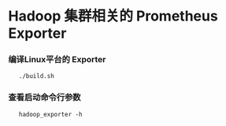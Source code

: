 # Hadoop 集群相关的 Prometheus Exporter


### 编译Linux平台的 Exporter
       ./build.sh

### 查看启动命令行参数 
       hadoop_exporter -h 
